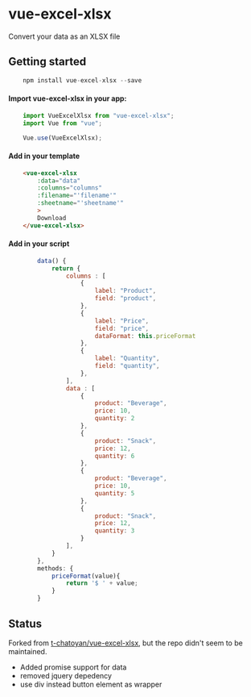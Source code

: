 # vue-excel-xlsx

Convert your data as an XLSX file

## Getting started

``` javascript
    npm install vue-excel-xlsx --save
```

#### Import vue-excel-xlsx in your app:

``` javascript
    import VueExcelXlsx from "vue-excel-xlsx";
    import Vue from "vue";

    Vue.use(VueExcelXlsx);
```

#### Add in your template
``` html
    <vue-excel-xlsx
        :data="data"
        :columns="columns"
        :filename="'filename'"
        :sheetname="'sheetname'"
        >
        Download
    </vue-excel-xlsx>
```

#### Add in your script
``` javascript
        data() {
            return {
                columns : [
                    {
                        label: "Product",
                        field: "product",
                    },
                    {
                        label: "Price",
                        field: "price",
                        dataFormat: this.priceFormat
                    },
                    {
                        label: "Quantity",
                        field: "quantity",
                    },
                ],
                data : [
                    {
                        product: "Beverage",
                        price: 10,
                        quantity: 2
                    },
                    {
                        product: "Snack",
                        price: 12,
                        quantity: 6
                    },
                    {
                        product: "Beverage",
                        price: 10,
                        quantity: 5
                    },
                    {
                        product: "Snack",
                        price: 12,
                        quantity: 3
                    }
                ],
            }
        },
        methods: {
            priceFormat(value){
                return '$ ' + value;
            }
        }
```
## Status

Forked from [t-chatoyan/vue-excel-xlsx](https://github.com/t-chatoyan/vue-excel-xlsx), but the repo didn't seem to be maintained.
- Added promise support for data
- removed jquery depedency
- use div instead button element as wrapper